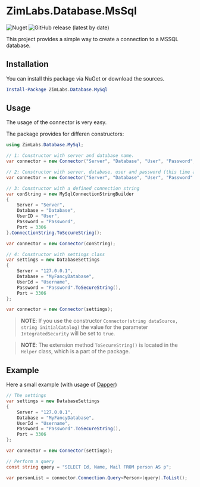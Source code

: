 # ZimLabs.Database.MsSql

![Nuget](https://img.shields.io/nuget/v/ZimLabs.Database.MySql) ![GitHub release (latest by date)](https://img.shields.io/github/v/release/InvaderZim85/ZimLabs.Database.MySql)

This project provides a simple way to create a connection to a MSSQL database.

## Installation

You can install this package via NuGet or download the sources.

```powershell
Install-Package ZimLabs.Database.MySql
```

## Usage
The usage of the connector is very easy.

The package provides for differen constructors:

```csharp
using ZimLabs.Database.MySql;

// 1: Constructor with server and database name.
var connector = new Connector("Server", "Database", "User", "Password", 3306); // The port is optional. Default value is 3306

// 2: Constructor with server, database, user and password (this time as SecureString)
var connector = new Connector("Server", "Database", "User", "Password".ToSecureString(), 3306);

// 3: Constructor with a defined connection string
var conString = new MySqlConnectionStringBuilder
{
    Server = "Server",
    Database = "Database",
    UserID = "User",
    Password = "Password",
    Port = 3306
}.ConnectionString.ToSecureString();

var connector = new Connector(conString);

// 4: Constructor with settings class
var settings = new DatabaseSettings
{
    Server = "127.0.0.1",
    Database = "MyFancyDatabase",
    UserId = "Username",
    Password = "Password".ToSecureString(),
    Port = 3306
};

var connector = new Connector(settings);
```

> **NOTE**: If you use the constructor `Connector(string dataSource, string initialCatalog)` the value for the parameter `IntegratedSecurity` will be set to `true`.

> **NOTE**: The extension method `ToSecureString()` is located in the `Helper` class, which is a part of the package.

## Example
Here a small example (with usage of [Dapper](https://dapper-tutorial.net))

```csharp
// The settings
var settings = new DatabaseSettings
{
    Server = "127.0.0.1",
    Database = "MyFancyDatabase",
    UserId = "Username",
    Password = "Password".ToSecureString(),
    Port = 3306
};

var connector = new Connector(settings);

// Perform a query
const string query = "SELECT Id, Name, Mail FROM person AS p";

var personList = connector.Connection.Query<Person>(query).ToList();
```